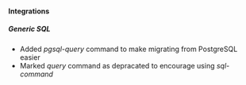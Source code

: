 
#### Integrations
##### Generic SQL
  - Added *pgsql-query* command to make migrating from PostgreSQL easier
  - Marked *query* command as depracated to encourage using *sql-command*
